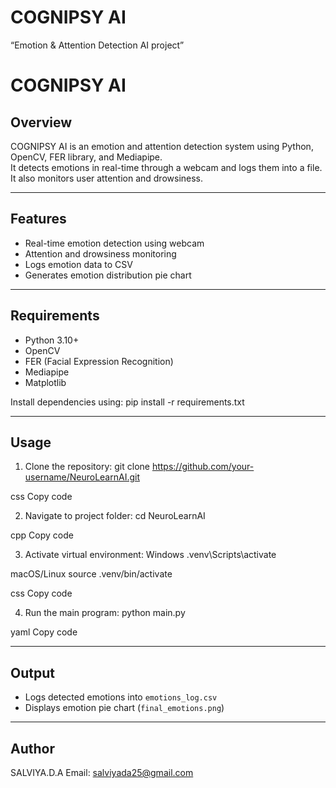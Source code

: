 # COGNIPSY AI
“Emotion &amp; Attention Detection AI project”
# COGNIPSY AI

## Overview
COGNIPSY AI is an emotion and attention detection system using Python, OpenCV, FER library, and Mediapipe.  
It detects emotions in real-time through a webcam and logs them into a file.  
It also monitors user attention and drowsiness.

---

## Features
- Real-time emotion detection using webcam
- Attention and drowsiness monitoring
- Logs emotion data to CSV
- Generates emotion distribution pie chart

---

## Requirements
- Python 3.10+
- OpenCV
- FER (Facial Expression Recognition)
- Mediapipe
- Matplotlib

Install dependencies using:
pip install -r requirements.txt

---

## Usage
1. Clone the repository:
git clone https://github.com/your-username/NeuroLearnAI.git

css
Copy code

2. Navigate to project folder:
cd NeuroLearnAI

cpp
Copy code

3. Activate virtual environment:
Windows
.venv\Scripts\activate

macOS/Linux
source .venv/bin/activate

css
Copy code

4. Run the main program:
python main.py

yaml
Copy code

---

## Output
- Logs detected emotions into `emotions_log.csv`
- Displays emotion pie chart (`final_emotions.png`)

---

## Author
SALVIYA.D.A
Email: salviyada25@gmail.com
